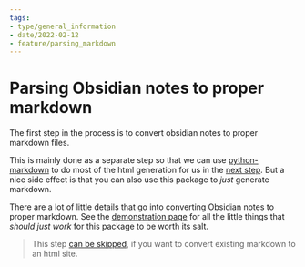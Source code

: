 ```yaml
---
tags:
- type/general_information
- date/2022-02-12
- feature/parsing_markdown
---
```

# Parsing Obsidian notes to proper markdown


The first step in the process is to convert obsidian notes to proper markdown files.

This is mainly done as a separate step so that we can use [python-markdown](https://python-markdown.github.io/) to do most of the html generation for us in the [next step](../General%20Information/Creating%20a%20static%20html%20website%20from%20markdown%20files.md). But a nice side effect is that you can also use this package to *just* generate markdown.

There are a lot of little details that go into converting Obsidian notes to proper markdown. See the [demonstration page](../Demonstrations/Demonstrations.md) for all the little things that *should just work* for this package to be worth its salt.

> This step [can be skipped](../Configurations/Configuration%20Options.md#compile-md), if you want to convert existing markdown to an html site.
